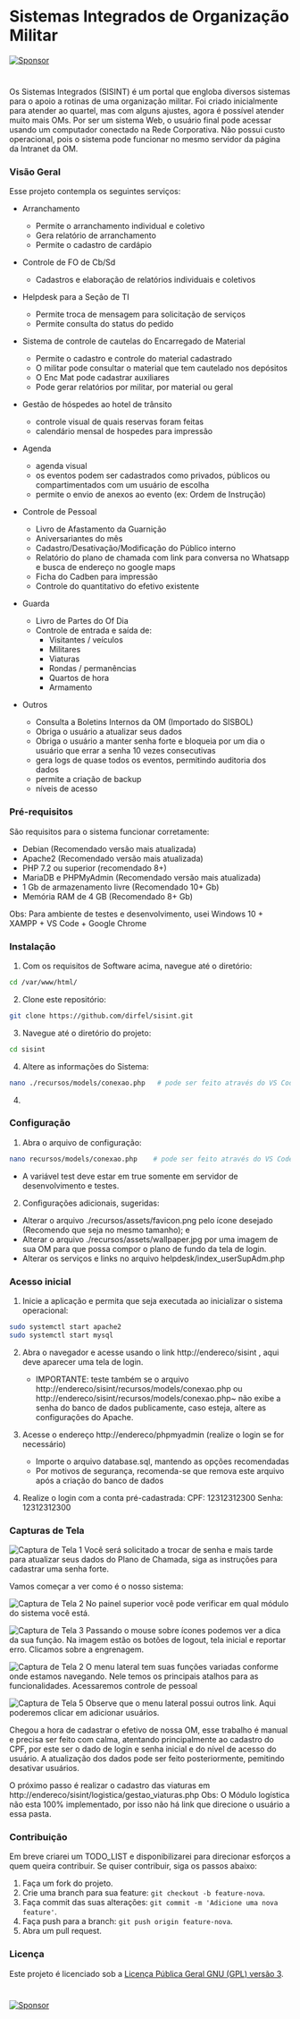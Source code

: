 # Sistemas Integrados de Organização Militar
[![Sponsor](https://img.shields.io/badge/Sponsor-%E2%9D%A4-lightgrey?logo=github&style=for-the-badge)](https://github.com/sponsors/dirfel)
#
Os Sistemas Integrados (SISINT) é um portal que engloba diversos sistemas para o apoio a rotinas de uma organização militar.
Foi criado inicialmente para atender ao quartel, mas com alguns ajustes, agora é possível atender muito mais OMs.
Por ser um sistema Web, o usuário final pode acessar usando um computador conectado na Rede Corporativa. Não possui custo operacional, pois o sistema pode funcionar no mesmo servidor da página da Intranet da OM.


### Visão Geral

Esse projeto contempla os seguintes serviços:

- Arranchamento
    - Permite o arranchamento individual e coletivo
    - Gera relatório de arranchamento
    - Permite o cadastro de cardápio

- Controle de FO de Cb/Sd
    - Cadastros e elaboração de relatórios individuais e coletivos

- Helpdesk para a Seção de TI
    - Permite troca de mensagem para solicitação de serviços
    - Permite consulta do status do pedido

- Sistema de controle de cautelas do Encarregado de Material
    - Permite o cadastro e controle do material cadastrado
    - O militar pode consultar o material que tem cautelado nos depósitos
    - O Enc Mat pode cadastrar auxiliares
    - Pode gerar relatórios por militar, por material ou geral

- Gestão de hóspedes ao hotel de trânsito
    - controle visual de quais reservas foram feitas
    - calendário mensal de hospedes para impressão

- Agenda
    - agenda visual
    - os eventos podem ser cadastrados como privados, públicos ou compartimentados com um usuário de escolha
    - permite o envio de anexos ao evento (ex: Ordem de Instrução)

- Controle de Pessoal
    - Livro de Afastamento da Guarnição
    - Aniversariantes do mês
    - Cadastro/Desativação/Modificação do Público interno
    - Relatório do plano de chamada com link para conversa no Whatsapp e busca de endereço no google maps
    - Ficha do Cadben para impressão
    - Controle do quantitativo do efetivo existente

- Guarda
    - Livro de Partes do Of Dia
    - Controle de entrada e saída de:
        - Visitantes / veículos
        - Militares
        - Viaturas
        - Rondas / permanências
        - Quartos de hora
        - Armamento
- Outros
    - Consulta a Boletins Internos da OM (Importado do SISBOL)
    - Obriga o usuário a atualizar seus dados
    - Obriga o usuário a manter senha forte e bloqueia por um dia o usuário que errar a senha 10 vezes consecutivas
    - gera logs de quase todos os eventos, permitindo auditoria dos dados
    - permite a criação de backup
    - níveis de acesso

### Pré-requisitos

São requisitos para o sistema funcionar corretamente:

- Debian (Recomendado versão mais atualizada)
- Apache2 (Recomendado versão mais atualizada)
- PHP 7.2 ou superior (recomendado 8+)
- MariaDB e PHPMyAdmin (Recomendado versão mais atualizada)
- 1 Gb de armazenamento livre (Recomendado 10+ Gb)
- Memória RAM de 4 GB (Recomendado 8+ Gb)

Obs: Para ambiente de testes e desenvolvimento, usei Windows 10 + XAMPP + VS Code + Google Chrome

### Instalação

1. Com os requisitos de Software acima, navegue até o diretório:

```bash
cd /var/www/html/
```

2. Clone este repositório:

```bash
git clone https://github.com/dirfel/sisint.git
```

3. Navegue até o diretório do projeto:

```bash
cd sisint
```

4. Altere as informações do Sistema:

```bash
nano ./recursos/models/conexao.php   # pode ser feito através do VS Code ou outro editor (comandos "code" ou "notepad")
```

4. 

### Configuração

1. Abra o arquivo de configuração:

```bash
nano recursos/models/conexao.php    # pode ser feito através do VS Code ou outro editor (comandos "code" ou "notepad")
```
- A variável test deve estar em true somente em servidor de desenvolvimento e testes.

2. Configurações adicionais, sugeridas:

- Alterar o arquivo ./recursos/assets/favicon.png pelo ícone desejado (Recomendo que seja no mesmo tamanho); e
- Alterar o arquivo ./recursos/assets/wallpaper.jpg por uma imagem de sua OM para que possa compor o plano de fundo da tela de login.
- Alterar os serviços e links no arquivo helpdesk/index_userSupAdm.php

### Acesso inicial

1. Inicie a aplicação e permita que seja executada ao inicializar o sistema operacional:

```bash
sudo systemctl start apache2
sudo systemctl start mysql

```

2. Abra o navegador e acesse usando o link http://endereco/sisint , aqui deve aparecer uma tela de login.
    - IMPORTANTE: teste também se o arquivo http://endereco/sisint/recursos/models/conexao.php ou http://endereco/sisint/recursos/models/conexao.php~ não exibe a senha do banco de dados publicamente, caso esteja, altere as configurações do Apache.

3. Acesse o endereço http://endereco/phpmyadmin (realize o login se for necessário)
    - Importe o arquivo database.sql, mantendo as opções recomendadas
    - Por motivos de segurança, recomenda-se que remova este arquivo após a criação do banco de dados

3. Realize o login com a conta pré-cadastrada:
    CPF: 12312312300
    Senha: 12312312300

### Capturas de Tela

![Captura de Tela 1](capturas/Captura1.png)
Você será solicitado a trocar de senha e mais tarde para atualizar seus dados do Plano de Chamada, siga as instruções para cadastrar uma senha forte.

Vamos começar a ver como é o nosso sistema:

![Captura de Tela 2](capturas/Captura2.png)
No painel superior você pode verificar em qual módulo do sistema você está.

![Captura de Tela 3](capturas/Captura3.png)
Passando o mouse sobre ícones podemos ver a dica da sua função. Na imagem estão os botões de logout, tela inicial e reportar erro. Clicamos sobre a engrenagem.

![Captura de Tela 2](capturas/Captura4.png)
O menu lateral tem suas funções variadas conforme onde estamos navegando. Nele temos os principais atalhos para as funcionalidades. Acessaremos controle de pessoal

![Captura de Tela 5](capturas/Captura5.png)
Observe que o menu lateral possui outros link. Aqui poderemos clicar em adicionar usuários.

Chegou a hora de cadastrar o efetivo de nossa OM, esse trabalho é manual e precisa ser feito com calma, atentando principalmente ao cadastro do CPF, por este ser o dado de login e senha inicial e do nível de acesso do usuário. A atualização dos dados pode ser feito posteriormente, pemitindo desativar usuários.

O próximo passo é realizar o cadastro das viaturas em http://endereco/sisint/logistica/gestao_viaturas.php
Obs: O Módulo logística não esta 100% implementado, por isso não há link que direcione o usuário a essa pasta.



### Contribuição

Em breve criarei um TODO_LIST e disponibilizarei para direcionar esforços a quem queira contribuir.
Se quiser contribuir, siga os passos abaixo:

1. Faça um fork do projeto.
2. Crie uma branch para sua feature: `git checkout -b feature-nova`.
3. Faça commit das suas alterações: `git commit -m 'Adicione uma nova feature'`.
4. Faça push para a branch: `git push origin feature-nova`.
5. Abra um pull request.

### Licença

Este projeto é licenciado sob a [Licença Pública Geral GNU (GPL) versão 3](LICENSE).
#
[![Sponsor](https://img.shields.io/badge/Sponsor-%E2%9D%A4-lightgrey?logo=github&style=for-the-badge)](https://github.com/sponsors/dirfel)
